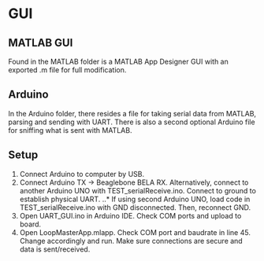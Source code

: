 # GUI

## MATLAB GUI
Found in the MATLAB folder is a MATLAB App Designer GUI with an exported .m file for full modification.

## Arduino
In the Arduino folder, there resides a file for taking serial data from MATLAB, parsing and sending with UART. There is also a second optional Arduino file for sniffing what is sent with MATLAB.

## Setup
1. Connect Arduino to computer by USB.
2. Connect Arduino TX -> Beaglebone BELA RX. Alternatively, connect to another Arduino UNO with TEST_serialReceive.ino. Connect to ground to establish physical UART.
..* If using second Arduino UNO, load code in TEST_serialReceive.ino with GND disconnected. Then, reconnect GND.
3. Open UART_GUI.ino in Arduino IDE. Check COM ports and upload to board.
4. Open LoopMasterApp.mlapp. Check COM port and baudrate in line 45. Change accordingly and run. Make sure connections are secure and data is sent/received.
